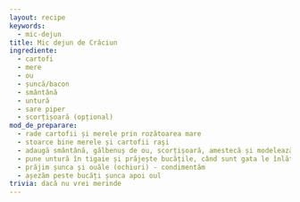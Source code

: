 ```yaml
---
layout: recipe
keywords:
  - mic-dejun
title: Mic dejun de Crăciun
ingrediente:
  - cartofi
  - mere
  - ou
  - șuncă/bacon
  - smântână
  - untură
  - sare piper
  - scorțișoară (opțional)
mod_de_preparare:
  - rade cartofii și merele prin rozătoarea mare
  - stoarce bine merele și cartofii raşi
  - adaugă smântână, gălbenuș de ou, scorțișoară, amestecă și modelează în bucăți ca și carnea de burger
  - pune untură în tigaie și prăjește bucățile, când sunt gata le înlăturăm
  - prăjim șunca și ouăle (ochiuri) - condimentăm
  - așezăm peste bucăți șunca apoi oul
trivia: dacă nu vrei merinde
---
```

